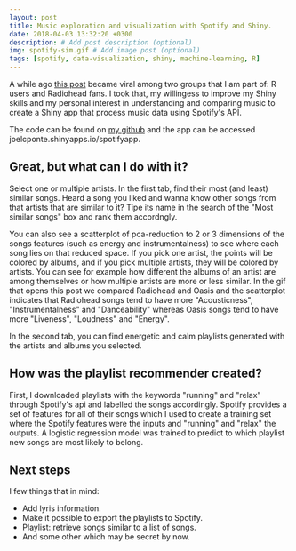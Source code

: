 ```yaml
---
layout: post
title: Music exploration and visualization with Spotify and Shiny.
date: 2018-04-03 13:32:20 +0300
description: # Add post description (optional)
img: spotify-sim.gif # Add image post (optional)
tags: [spotify, data-visualization, shiny, machine-learning, R]
---
```


A while ago [this post](http://www.rcharlie.com/post/fitter-happier/) became viral among two groups that I am part of: R users and Radiohead fans. I took that, my willingess to improve my Shiny skills and my personal interest in understanding and comparing music to create a Shiny app that process music data using Spotify's API.

The code can be found on [my github](https://github.com/joelcponte/shiny-app-spotify) and the app can be accessed joelcponte.shinyapps.io/spotifyapp.

## Great, but what can I do with it?

Select one or multiple artists. In the first tab, find their most (and least) similar songs. Heard a song you liked and wanna know other songs from that artists that are similar to it? Tipe its name in the search of the "Most similar songs" box and rank them accordngly.

You can also see a scatterplot of pca-reduction to 2 or 3 dimensions of the songs features (such as energy and instrumentalness) to see where each song lies on that reduced space. If you pick one artist, the points will be colored by albums, and if you pick multiple artists, they will be colored by artists. You can see for example how different the albums of an artist are among themselves or how multiple artists are more or less similar. In the gif that opens this post we compared Radiohead and Oasis and the scatterplot indicates that Radiohead songs tend to have more "Acousticness", "Instrumentalness" and "Danceability" whereas Oasis songs tend to have more "Liveness", "Loudness" and "Energy".



In the second tab, you can find energetic and calm playlists generated with the artists and albums you selected.


## How was the playlist recommender created?

First, I downloaded playlists with the keywords "running" and "relax" through Spotify's api and labelled the songs accordingly. Spotify provides a set of features for all of their songs which I used to create a training set where the Spotify features were the inputs and "running" and "relax" the outputs. A logistic regression model was trained to predict to which playlist new songs are most likely to belong.


## Next steps

I few things that in mind:

- Add lyris information.
- Make it possible to export the playlists to Spotify.
- Playlist: retrieve songs similar to a list of songs.
- And some other which may be secret by now.